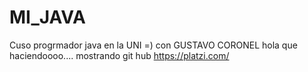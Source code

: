 # MI_JAVA
Cuso progrmador java en la UNI =) con  GUSTAVO CORONEL
hola
que haciendoooo....
mostrando git hub
https://platzi.com/ 
